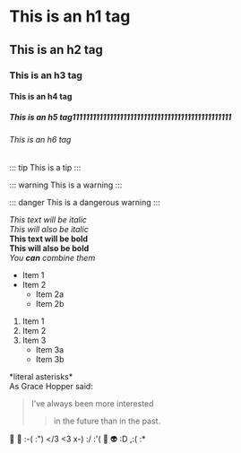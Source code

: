 # This is an h1 tag 
## This is an h2 tag 
### This is an h3 tag
#### This is an h4 tag
##### This is an h5 tag11111111111111111111111111111111111111111111111
###### This is an h6 tag

::: tip
This is a tip
:::

::: warning
This is a warning
:::

::: danger
This is a dangerous warning
:::

*This text will be italic*  
_This will also be italic_  
**This text will be bold**  
__This will also be bold__  
*You **can** combine them*

* Item 1
* Item 2
    * Item 2a
    * Item 2b

1. Item 1 
2. Item 2 
3. Item 3   
    * Item 3a   
    * Item 3b  

\*literal asterisks\*  
As Grace Hopper said:  
> I’ve always been more interested
> > in the future than in the past.  

:tada: :100: :-( :") </3 <3 x-) :/ :'( :amphora: :alien: :D ,:( :*
